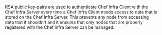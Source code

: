 RSA public key-pairs are used to authenticate Chef Infra Client with the
Chef Infra Server every time a Chef Infra Client needs access to data
that is stored on the Chef Infra Server. This prevents any node from
accessing data that it shouldn't and it ensures that only nodes that are
properly registered with the Chef Infra Server can be managed.